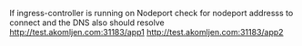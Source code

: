 If ingress-controller is running on Nodeport check for nodeport addresss to connect and the DNS also should resolve
http://test.akomljen.com:31183/app1
http://test.akomljen.com:31183/app2
